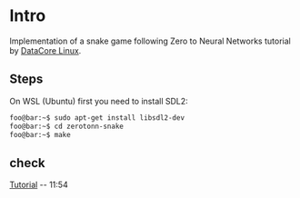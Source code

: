 # Intro

Implementation of a snake game following Zero to Neural Networks tutorial by [DataCore Linux](www.youtube.com/@datacorelinux).

## Steps

On WSL (Ubuntu) first you need to install SDL2:

```bash
foo@bar:~$ sudo apt-get install libsdl2-dev
foo@bar:~$ cd zerotonn-snake
foo@bar:~$ make
```

## check

[Tutorial](https://www.youtube.com/watch?v=dZNmGWH91EQ) -- 11:54
